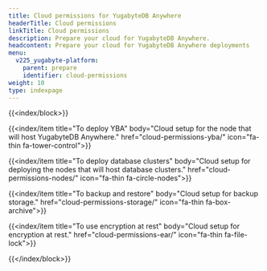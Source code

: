 ```yaml
---
title: Cloud permissions for YugabyteDB Anywhere
headerTitle: Cloud permissions
linkTitle: Cloud permissions
description: Prepare your cloud for YugabyteDB Anywhere.
headcontent: Prepare your cloud for YugabyteDB Anywhere deployments
menu:
  v225_yugabyte-platform:
    parent: prepare
    identifier: cloud-permissions
weight: 10
type: indexpage
---
```


{{<index/block>}}

  {{<index/item
    title="To deploy YBA"
    body="Cloud setup for the node that will host YugabyteDB Anywhere."
    href="cloud-permissions-yba/"
    icon="fa-thin fa-tower-control">}}

  {{<index/item
    title="To deploy database clusters"
    body="Cloud setup for deploying the nodes that will host database clusters."
    href="cloud-permissions-nodes/"
    icon="fa-thin fa-circle-nodes">}}

  {{<index/item
    title="To backup and restore"
    body="Cloud setup for backup storage."
    href="cloud-permissions-storage/"
    icon="fa-thin fa-box-archive">}}

  {{<index/item
    title="To use encryption at rest"
    body="Cloud setup for encryption at rest."
    href="cloud-permissions-ear/"
    icon="fa-thin fa-file-lock">}}

{{</index/block>}}

